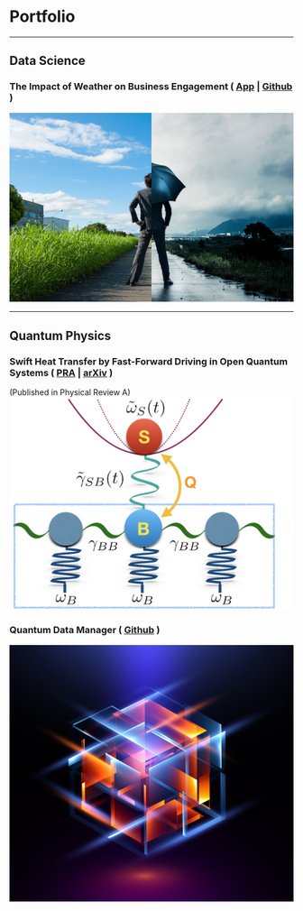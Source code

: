 # Portfolio

---

## Data Science

### The Impact of Weather on Business Engagement ( [App](https://business-and-weather.herokuapp.com) | [Github](https://github.com/Tamiro2019/Business-and-Weather) )
[<img src="images/business-weather-image.jpg?raw=true"/>](https://business-and-weather.herokuapp.com)


___

## Quantum Physics 

### Swift Heat Transfer by Fast-Forward Driving in Open Quantum Systems ( [PRA](https://journals.aps.org/pra/abstract/10.1103/PhysRevA.100.012126) | [arXiv](https://arxiv.org/abs/1902.05964) )
(Published in Physical Review A)
[<img src="images/Heat_Transfer.jpeg?raw=true"/>](https://journals.aps.org/pra/abstract/10.1103/PhysRevA.100.012126)


### Quantum Data Manager ( [Github](https://github.com/Tamiro2019/Quantum-Data-Manager) )
[<img src="images/Quantum_2.jpg?raw=true"/>](https://github.com/Tamiro2019/Quantum-Data-Manager)

